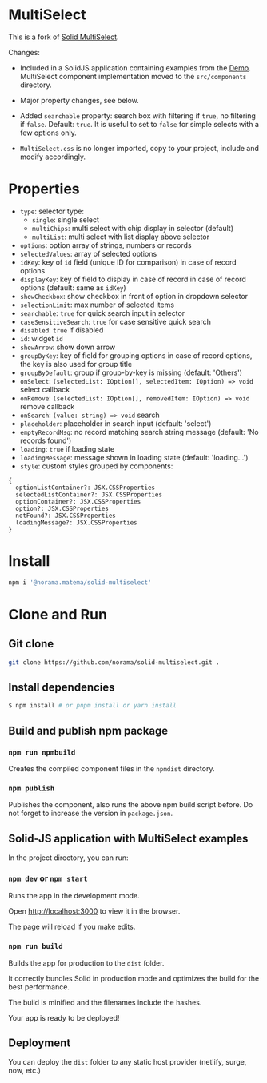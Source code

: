 # MultiSelect

This is a fork of [Solid MultiSelect](https://github.com/digichanges/solid-multiselect).

Changes:

- Included in a SolidJS application containing examples from the [Demo](https://codesandbox.io/s/solidjs-multiselect-demo-db55z?file=/src/main.tsx). MultiSelect component implementation moved to the `src/components` directory.

- Major property changes, see below.

- Added `searchable` property: search box with filtering if `true`, no filtering if `false`. Default: `true`. It is useful to set to `false` for simple selects with a few options only.

- `MultiSelect.css` is no longer imported, copy to your project, include and modify accordingly.

# Properties

- `type`: selector type:
  - `single`: single select
  - `multiChips`: multi select with chip display in selector (default)
  - `multiList`: multi select with list display above selector
- `options`: option array of strings, numbers or records
- `selectedValues`: array of selected options
- `idKey`: key of `id` field (unique ID for comparison) in case of record options
- `displayKey`: key of field to display in case of record in case of record options (default: same as `idKey`)
- `showCheckbox`: show checkbox in front of option in dropdown selector
- `selectionLimit`: max number of selected items
- `searchable`: `true` for quick search input in selector
- `caseSensitiveSearch`: `true` for case sensitive quick search
- `disabled`: `true` if disabled
- `id`: widget `id`
- `showArrow`: show down arrow
- `groupByKey`: key of field for grouping options in case of record options,
  the key is also used for group title
- `groupByDefault`: group if group-by-key is missing (default: 'Others')
- `onSelect`: `(selectedList: IOption[], selectedItem: IOption) => void` select callback
- `onRemove`: `(selectedList: IOption[], removedItem: IOption) => void` remove callback
- `onSearch`: `(value: string) => void` search
- `placeholder`: placeholder in search input (default: 'select')
- `emptyRecordMsg`: no record matching search string message (default: 'No records found')
- `loading`: `true` if loading state
- `loadingMessage`: message shown in loading state (default: 'loading...')
- `style`: custom styles grouped by components:

```
{
  optionListContainer?: JSX.CSSProperties
  selectedListContainer?: JSX.CSSProperties
  optionContainer?: JSX.CSSProperties
  option?: JSX.CSSProperties
  notFound?: JSX.CSSProperties
  loadingMessage?: JSX.CSSProperties
}
```

# Install

```bash
npm i '@norama.matema/solid-multiselect'
```

# Clone and Run

## Git clone

```bash
git clone https://github.com/norama/solid-multiselect.git .
```

## Install dependencies

```bash
$ npm install # or pnpm install or yarn install
```

## Build and publish npm package

### `npm run npmbuild`

Creates the compiled component files in the `npmdist` directory.

### `npm publish`

Publishes the component, also runs the above npm build script before.
Do not forget to increase the version in `package.json`.

## Solid-JS application with MultiSelect examples

In the project directory, you can run:

### `npm dev` or `npm start`

Runs the app in the development mode.

Open [http://localhost:3000](http://localhost:3000) to view it in the browser.

The page will reload if you make edits.

### `npm run build`

Builds the app for production to the `dist` folder.

It correctly bundles Solid in production mode and optimizes the build for the best performance.

The build is minified and the filenames include the hashes.

Your app is ready to be deployed!

## Deployment

You can deploy the `dist` folder to any static host provider (netlify, surge, now, etc.)
